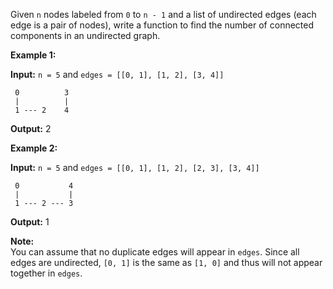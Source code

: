 
Given  `n`  nodes labeled from  `0`  to  `n - 1`  and a list of undirected edges (each edge is a pair of nodes), write a function to find the number of connected components in an undirected graph.

**Example 1:**

**Input:** `n = 5` and `edges = [[0, 1], [1, 2], [3, 4]]`

     0          3
     |          |
     1 --- 2    4 

**Output:** 2

**Example 2:**

**Input:** `n = 5` and `edges = [[0, 1], [1, 2], [2, 3], [3, 4]]`

     0           4
     |           |
     1 --- 2 --- 3

**Output:** 1

**Note:**  
You can assume that no duplicate edges will appear in  `edges`. Since all edges are undirected,  `[0, 1]`  is the same as  `[1, 0]`  and thus will not appear together in  `edges`.